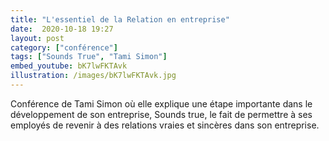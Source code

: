 ```yaml
---
title: "L'essentiel de la Relation en entreprise"
date:  2020-10-18 19:27
layout: post
category: ["conférence"]
tags: ["Sounds True", "Tami Simon"]
embed_youtube: bK7lwFKTAvk
illustration: /images/bK7lwFKTAvk.jpg
---
```

Conférence de Tami Simon où elle explique une étape importante dans le développement de son entreprise, Sounds true, le fait de permettre à ses employés de revenir à des relations vraies et sincères dans son entreprise.
